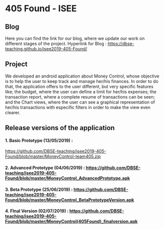# 405 Found - ISEE


## Blog

Here you can find the link for our blog, where we update our work on different stages of the project.
Hyperlink for Blog : https://dbse-teaching.github.io/isee2019-405-Found/


## Project

We developed an android application about Money Control, whose objective is to help the user to keep track and manage her/his finances. In order to do that, the application offers to the user different, but very specific features like; the budget, where the user can define a limit for her/his expenses; the transaction report, where a complete resume of transactions can be seen; and the Chart views, where the user can see a graphical representation of her/his transactions with especific filters in order to make the view even clearer.

## Release versions of the application

#### 1. Basic Prototype (13/05/2019) :
https://github.com/DBSE-teaching/isee2019-405-Found/blob/master/MoneyControl-team405.zip 

#### 2. Advanced Prototype (04/06/2019) : https://github.com/DBSE-teaching/isee2019-405-Found/blob/master/MoneyControl_AdvancedPrototype.apk 

#### 3. Beta Prototype (25/06/2019) : https://github.com/DBSE-teaching/isee2019-405-Found/blob/master/MoneyControl_BetaPrototypeVersion.apk

#### 4. FInal Version (02/07/2019) : https://github.com/DBSE-teaching/isee2019-405-Found/blob/master/MoneyControl(405Found)_finalversion.apk

